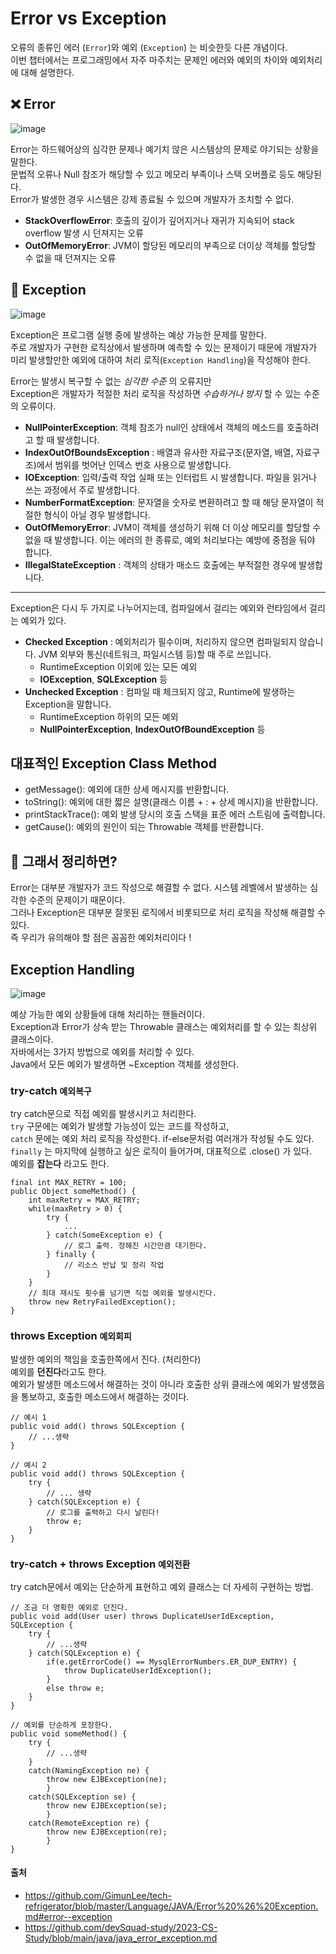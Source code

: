 # Error vs Exception 

오류의 종류인 에러 (`Error`)와 예외 (`Exception`) 는 비슷한듯 다른 개념이다.  <br>
이번 챕터에서는 프로그래밍에서 자주 마주치는 문제인 에러와 예외의 차이와 예외처리에 대해 설명한다. <br>

## ❌ Error 

![image](https://github.com/dlrkdus/CS_STUDY/assets/99721126/df2fd711-e519-43b1-be60-bee288ca617d)


Error는 하드웨어상의 심각한 문제나 예기치 않은 시스템상의 문제로 야기되는 상황을 말한다. <br>
문법적 오류나 Null 참조가 해당할 수 있고 메모리 부족이나 스택 오버플로 등도 해당된다. <br>
Error가 발생한 경우 시스템은 강제 종료될 수 있으며 개발자가 조치할 수 없다. <br>

- **StackOverflowError**: 호출의 깊이가 깊어지거나 재귀가 지속되어 stack overflow 발생 시 던져지는 오류
- **OutOfMemoryError**: JVM이 할당된 메모리의 부족으로 더이상 객체를 할당할 수 없을 때 던져지는 오류

## 🚫 Exception

![image](https://github.com/dlrkdus/CS_STUDY/assets/99721126/f1f0b796-0260-4d1a-8254-ac54a6e7316f)


Exception은 프로그램 실행 중에 발생하는 예상 가능한 문제를 말한다. <br>
주로 개발자가 구현한 로직상에서 발생하며 예측할 수 있는 문제이기 때문에 개발자가 미리 발생할만한 예외에 대하여 처리 로직(`Exception Handling`)을 작성해야 한다. <br>

Error는 발생시 복구할 수 없는 _심각한 수준_ 의 오류지만 <br>
Exception은 개발자가 적절한 처리 로직을 작성하면 _수습하거나 방지_ 할 수 있는 수준의 오류이다. <br>

- **NullPointerException**: 객체 참조가 null인 상태에서 객체의 메소드를 호출하려고 할 때 발생합니다.
- **IndexOutOfBoundsException** : 배열과 유사한 자료구조(문자열, 배열, 자료구조)에서 범위를 벗어난 인덱스 번호 사용으로 발생합니다.
- **IOException**: 입력/출력 작업 실패 또는 인터럽트 시 발생합니다. 파일을 읽거나 쓰는 과정에서 주로 발생합니다.
- **NumberFormatException**: 문자열을 숫자로 변환하려고 할 때 해당 문자열이 적절한 형식이 아닐 경우 발생합니다.
- **OutOfMemoryError**: JVM이 객체를 생성하기 위해 더 이상 메모리를 할당할 수 없을 때 발생합니다. 이는 에러의 한 종류로, 예외 처리보다는 예방에 중점을 둬야 합니다.
- **IllegalStateException** : 객체의 상태가 매소드 호출에는 부적절한 경우에 발생합니다.
<hr>

Exception은 다시 두 가지로 나누어지는데, 컴파일에서 걸리는 예외와 런타임에서 걸리는 예외가 있다. <br>

- **Checked Exception** : 예외처리가 필수이며, 처리하지 않으면 컴파일되지 않습니다. JVM 외부와 통신(네트워크, 파일시스템 등)할 때 주로 쓰입니다.
  - RuntimeException 이외에 있는 모든 예외
  - **IOException**, **SQLException** 등
- **Unchecked Exception** : 컴파일 때 체크되지 않고, Runtime에 발생하는 Exception을 말합니다.
  - RuntimeException 하위의 모든 예외
  - **NullPointerException**, **IndexOutOfBoundException** 등
 
## 대표적인 Exception Class Method

- getMessage(): 예외에 대한 상세 메시지를 반환합니다.
- toString(): 예외에 대한 짧은 설명(클래스 이름 + : + 상세 메시지)을 반환합니다.
- printStackTrace(): 예외 발생 당시의 호출 스택을 표준 에러 스트림에 출력합니다.
- getCause(): 예외의 원인이 되는 Throwable 객체를 반환합니다.
 
## 🤔 그래서 정리하면?

Error는 대부분 개발자가 코드 작성으로 해결할 수 없다. 시스템 레벨에서 발생하는 심각한 수준의 문제이기 때문이다. <br>
그러나 Exception은 대부분 잘못된 로직에서 비롯되므로 처리 로직을 작성해 해결할 수 있다. <br>
즉 우리가 유의해야 할 점은 꼼꼼한 예외처리이다 ! 

## Exception Handling 

![image](https://github.com/dlrkdus/CS_STUDY/assets/99721126/7539235a-8fa4-4e95-8b09-462da27431cc)


예상 가능한 예외 상황들에 대해 처리하는 핸들러이다. <br>
Exception과 Error가 상속 받는 Throwable 클래스는 예외처리를 할 수 있는 최상위 클래스이다. <br>
자바에서는 3가지 방법으로 예외를 처리할 수 있다. <br>
Java에서 모든 예외가 발생하면 ~Exception 객체를 생성한다. <br>

### try-catch `예외복구`

try catch문으로 직접 예외를 발생시키고 처리한다. <br>
`try` 구문에는 예외가 발생할 가능성이 있는 코드를 작성하고, <br>
`catch` 문에는 예외 처리 로직을 작성한다. if-else문처럼 여러개가 작성될 수도 있다. <br>
`finally` 는 마지막에 실행하고 싶은 로직이 들어가며, 대표적으로 .close() 가 있다. <br>
예외를 **잡는다** 라고도 한다. <br>

```
final int MAX_RETRY = 100;
public Object someMethod() {
    int maxRetry = MAX_RETRY;
    while(maxRetry > 0) {
        try {
            ...
        } catch(SomeException e) {
            // 로그 출력. 정해진 시간만큼 대기한다.
        } finally {
            // 리소스 반납 및 정리 작업
        }
    }
    // 최대 재시도 횟수를 넘기면 직접 예외를 발생시킨다.
    throw new RetryFailedException();
}
```

### throws Exception `예외회피`

발생한 예외의 책임을 호출한쪽에서 진다. (처리한다) <br>
예외를 **던진다**라고도 한다. <br>
예외가 발생한 메소드에서 해결하는 것이 아니라 호출한 상위 클래스에 예외가 발생했음을 통보하고, 호출한 메소드에서 해결하는 것이다. <br>


```
// 예시 1
public void add() throws SQLException {
    // ...생략
}

// 예시 2 
public void add() throws SQLException {
    try {
        // ... 생략
    } catch(SQLException e) {
        // 로그를 출력하고 다시 날린다!
        throw e;
    }
}
```

### try-catch + throws Exception `예외전환`

try catch문에서 예외는 단순하게 표현하고 예외 클래스는 더 자세히 구현하는 방법. 

```
// 조금 더 명확한 예외로 던진다.
public void add(User user) throws DuplicateUserIdException, SQLException {
    try {
        // ...생략
    } catch(SQLException e) {
        if(e.getErrorCode() == MysqlErrorNumbers.ER_DUP_ENTRY) {
            throw DuplicateUserIdException();
        }
        else throw e;
    }
}

// 예외를 단순하게 포장한다.
public void someMethod() {
    try {
        // ...생략
    }
    catch(NamingException ne) {
        throw new EJBException(ne);
        }
    catch(SQLException se) {
        throw new EJBException(se);
        }
    catch(RemoteException re) {
        throw new EJBException(re);
        }
}
```


#### 출처
- https://github.com/GimunLee/tech-refrigerator/blob/master/Language/JAVA/Error%20%26%20Exception.md#error--exception
- https://github.com/devSquad-study/2023-CS-Study/blob/main/java/java_error_exception.md








 





